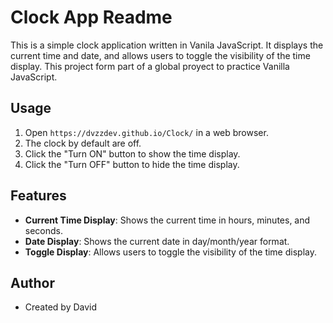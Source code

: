 # Clock App Readme

This is a simple clock application written in Vanila JavaScript. It displays the current time and date, and allows users to toggle the visibility of the time display.
This project form part of a global proyect to practice Vanilla JavaScript. 

## Usage

1. Open `https://dvzzdev.github.io/Clock/` in a web browser.
2. The clock by default are off.
3. Click the "Turn ON" button to show the time display.
4. Click the "Turn OFF" button to hide the time display.

## Features

- **Current Time Display**: Shows the current time in hours, minutes, and seconds.
- **Date Display**: Shows the current date in day/month/year format.
- **Toggle Display**: Allows users to toggle the visibility of the time display.

## Author

- Created by David
